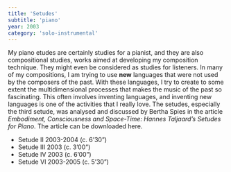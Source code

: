 ```yaml
---
title: 'Setudes'
subtitle: 'piano'
year: 2003
category: 'solo-instrumental'
---
```


My piano etudes are certainly studies for a pianist, and they are also compositional studies, works aimed at developing my composition technique. They might even be considered as studies for listeners. In many of my compositions, I am trying to use **new** languages that were not used by the composers of the past. With these languages, I try to create to some extent the multidimensional processes that makes the music of the past so fascinating. This often involves inventing languages, and inventing new languages is one of the activities that I really love. The setudes, especially the third setude, was analysed and discussed by Bertha Spies in the article *Embodiment, Consciousness and Space-Time: Hannes Taljaard’s Setudes for Piano*. The article can be downloaded here.

- Setude II  2003-2004 (c. 6’30”)
- Setude III  2003 (c. 3’00”)
- Setude IV  2003 (c. 6’00”)
- Setude VI  2003-2005 (c. 5’30”)